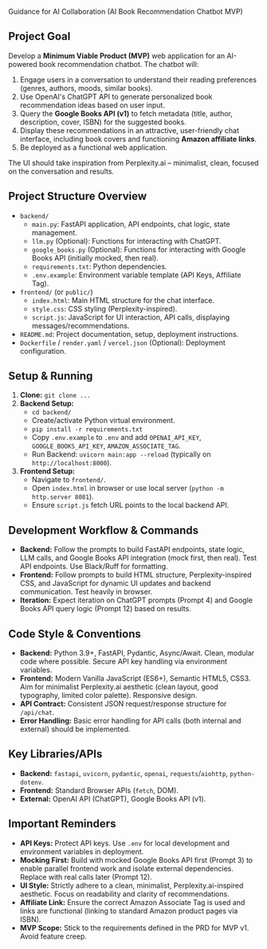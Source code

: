 Guidance for AI Collaboration (AI Book Recommendation Chatbot MVP)

## Project Goal

Develop a **Minimum Viable Product (MVP)** web application for an AI-powered book recommendation chatbot. The chatbot will:

1. Engage users in a conversation to understand their reading preferences (genres, authors, moods, similar books).
2. Use OpenAI's ChatGPT API to generate personalized book recommendation ideas based on user input.
3. Query the **Google Books API (v1)** to fetch metadata (title, author, description, cover, ISBN) for the suggested books.
4. Display these recommendations in an attractive, user-friendly chat interface, including book covers and functioning **Amazon affiliate links**.
5. Be deployed as a functional web application.

The UI should take inspiration from Perplexity.ai – minimalist, clean, focused on the conversation and results.

## Project Structure Overview

- `backend/`
  - `main.py`: FastAPI application, API endpoints, chat logic, state management.
  - `llm.py` (Optional): Functions for interacting with ChatGPT.
  - `google_books.py` (Optional): Functions for interacting with Google Books API (initially mocked, then real).
  - `requirements.txt`: Python dependencies.
  - `.env.example`: Environment variable template (API Keys, Affiliate Tag).
- `frontend/` (or `public/`)
  - `index.html`: Main HTML structure for the chat interface.
  - `style.css`: CSS styling (Perplexity-inspired).
  - `script.js`: JavaScript for UI interaction, API calls, displaying messages/recommendations.
- `README.md`: Project documentation, setup, deployment instructions.
- `Dockerfile` / `render.yaml` / `vercel.json` (Optional): Deployment configuration.

## Setup & Running

1. **Clone:** `git clone ...`
2. **Backend Setup:**
    - `cd backend/`
    - Create/activate Python virtual environment.
    - `pip install -r requirements.txt`
    - Copy `.env.example` to `.env` and add `OPENAI_API_KEY`, `GOOGLE_BOOKS_API_KEY`, `AMAZON_ASSOCIATE_TAG`.
    - Run Backend: `uvicorn main:app --reload` (typically on `http://localhost:8000`).
3. **Frontend Setup:**
    - Navigate to `frontend/`.
    - Open `index.html` in browser or use local server (`python -m http.server 8081`).
    - Ensure `script.js` fetch URL points to the local backend API.

## Development Workflow & Commands

- **Backend:** Follow the prompts to build FastAPI endpoints, state logic, LLM calls, and Google Books API integration (mock first, then real). Test API endpoints. Use Black/Ruff for formatting.
- **Frontend:** Follow prompts to build HTML structure, Perplexity-inspired CSS, and JavaScript for dynamic UI updates and backend communication. Test heavily in browser.
- **Iteration:** Expect iteration on ChatGPT prompts (Prompt 4) and Google Books API query logic (Prompt 12) based on results.

## Code Style & Conventions

- **Backend:** Python 3.9+, FastAPI, Pydantic, Async/Await. Clean, modular code where possible. Secure API key handling via environment variables.
- **Frontend:** Modern Vanilla JavaScript (ES6+), Semantic HTML5, CSS3. Aim for minimalist Perplexity.ai aesthetic (clean layout, good typography, limited color palette). Responsive design.
- **API Contract:** Consistent JSON request/response structure for `/api/chat`.
- **Error Handling:** Basic error handling for API calls (both internal and external) should be implemented.

## Key Libraries/APIs

- **Backend:** `fastapi`, `uvicorn`, `pydantic`, `openai`, `requests`/`aiohttp`, `python-dotenv`.
- **Frontend:** Standard Browser APIs (`fetch`, DOM).
- **External:** OpenAI API (ChatGPT), Google Books API (v1).

## Important Reminders

- **API Keys:** Protect API keys. Use `.env` for local development and environment variables in deployment.
- **Mocking First:** Build with mocked Google Books API first (Prompt 3) to enable parallel frontend work and isolate external dependencies. Replace with real calls later (Prompt 12).
- **UI Style:** Strictly adhere to a clean, minimalist, Perplexity.ai-inspired aesthetic. Focus on readability and clarity of recommendations.
- **Affiliate Link:** Ensure the correct Amazon Associate Tag is used and links are functional (linking to standard Amazon product pages via ISBN).
- **MVP Scope:** Stick to the requirements defined in the PRD for MVP v1. Avoid feature creep.
